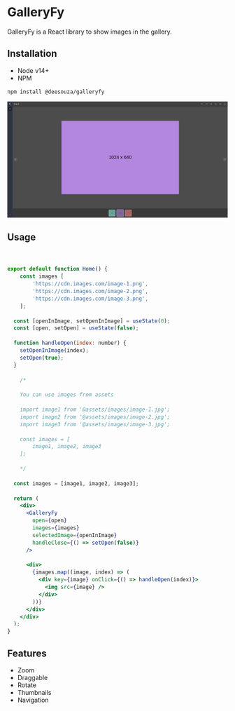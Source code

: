 # GalleryFy

GalleryFy is a React library to show images in the gallery.

## Installation

* Node v14+
* NPM

```bash
npm install @deesouza/galleryfy
```

![Example GalleryFy](./galleryfy.png)

## Usage

```jsx


export default function Home() {
    const images [
        'https://cdn.images.com/image-1.png',
        'https://cdn.images.com/image-2.png',
        'https://cdn.images.com/image-3.png',
    ];

  const [openInImage, setOpenInImage] = useState(0);
  const [open, setOpen] = useState(false);

  function handleOpen(index: number) {
    setOpenInImage(index);
    setOpen(true);
  }

    /*

    You can use images from assets

    import image1 from '@assets/images/image-1.jpg';
    import image2 from '@assets/images/image-2.jpg';
    import image3 from '@assets/images/image-3.jpg';

    const images = [
        image1, image2, image3
    ];

    */

  const images = [image1, image2, image3];

  return (
    <div>
      <GalleryFy
        open={open}
        images={images}
        selectedImage={openInImage}
        handleClose={() => setOpen(false)}
      />

      <div>
        {images.map((image, index) => (
          <div key={image} onClick={() => handleOpen(index)}>
            <img src={image} />
          </div>
        ))}
      </div>
    </div>
  );
}

```

## Features

- Zoom
- Draggable
- Rotate
- Thumbnails
- Navigation